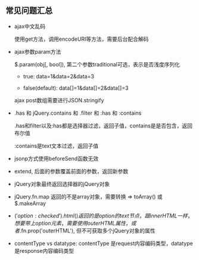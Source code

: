 ## 常见问题汇总

* ajax中文乱码  

  使用get方法，调用encodeURI等方法，需要后台配合解码

* ajax参数param方法  

  $.param(obj[, bool]), 第二个参数traditional可选，表示是否浅度序列化

    - true: data=1&data=2&data=3

    - false(default): data[]=1&data[]=2&data[]=3  

  ajax post数组需要进行JSON.stringify

* .has 和 jQuery.contains 和 .filter 和 :has 和 :contains

  .has和filter以及:has都是选择器过滤，返回子值，contains是是否包含，返回布尔值  

  :contains是text文本过滤，返回子值

* jsonp方式使用beforeSend函数无效

* extend, 后面的参数覆盖前面的参数，返回新参数

* jQuery对象最终返回选择器的jQuery对象

* jQuery.fn.map 返回的不是array对象，需要转换 => toArray() 或 $.makeArray

* $('option:checked').html() 返回的是option的text节点，跟innerHTML一样，想要带上option元素，需要使用outerHTML属性，或者$.fn.prop('outerHTML'), 但不可获取多个jQuery对象的属性

* contentType vs datatype: contentType 是request内容编码类型，datatype是response内容编码类型
